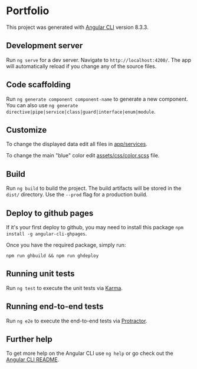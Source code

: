 # Portfolio

This project was generated with [Angular CLI](https://github.com/angular/angular-cli) version 8.3.3.

## Development server

Run `ng serve` for a dev server. Navigate to `http://localhost:4200/`. The app will automatically reload if you change any of the source files.

## Code scaffolding

Run `ng generate component component-name` to generate a new component. You can also use `ng generate directive|pipe|service|class|guard|interface|enum|module`.

## Customize

To change the displayed data edit all files in [app/services](src/app/services).

To change the main "blue" color edit [assets/css/color.scss](src/assets/css/color.scss) file.

## Build

Run `ng build` to build the project. The build artifacts will be stored in the `dist/` directory. Use the `--prod` flag for a production build.

## Deploy to github pages

If it's your first deploy to github, you may need to install this package `npm install -g angular-cli-ghpages`.

Once you have the required package, simply run:
```
npm run ghbuild && npm run ghdeploy
```

## Running unit tests

Run `ng test` to execute the unit tests via [Karma](https://karma-runner.github.io).

## Running end-to-end tests

Run `ng e2e` to execute the end-to-end tests via [Protractor](http://www.protractortest.org/).

## Further help

To get more help on the Angular CLI use `ng help` or go check out the [Angular CLI README](https://github.com/angular/angular-cli/blob/master/README.md).
